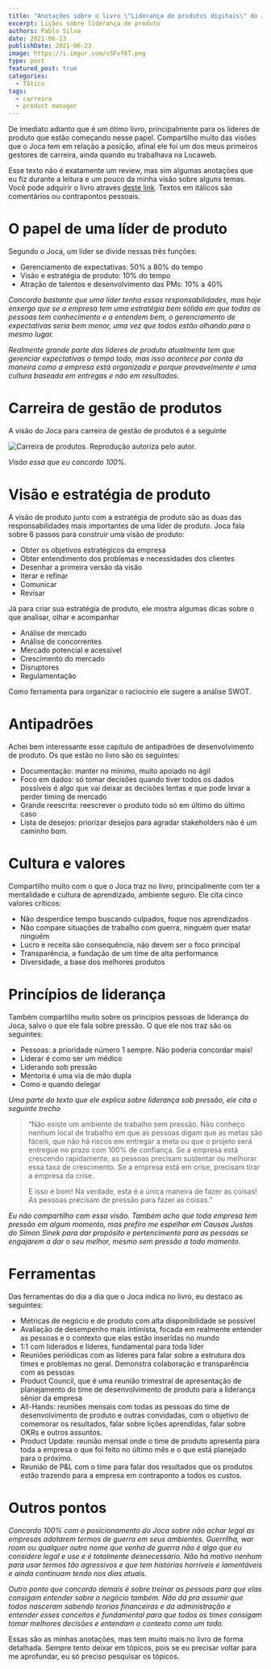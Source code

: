 ```yaml
---
title: "Anotações sobre o livro \"Liderança de produtos digitais\" do Joaquim Torres"
excerpt: Lições sobre liderança de produto
authors: Pablo Silva
date: 2021-06-23
publishDate: 2021-06-23
image: https://i.imgur.com/sSFvf6T.png
type: post
featured_post: true
categories:
  - Tático
tags:
  - carreira
  - product manager
---
```


De imediato adianto que é um ótimo livro, principalmente para os líderes de produto que estão começando nesse papel. Compartilho muito das visões que o Joca tem em relação a posição, afinal ele foi um dos meus primeiros gestores de carreira, ainda quando eu trabalhava na Locaweb.

Esse texto não é exatamente um review, mas sim algumas anotações que eu fiz durante a leitura e um pouco da minha visão sobre alguns temas. Você pode adquirir o livro através [deste link](https://amzn.to/3vR3Ezk). Textos em itálicos são comentários ou contrapontos pessoais.

# O papel de uma líder de produto

Segundo o Joca, um líder se divide nessas três funções:

* Gerenciamento de expectativas: 50% a 80% do tempo
* Visão e estratégia de produto: 10% do tempo
* Atração de talentos e desenvolvimento das PMs: 10% a 40%

*Concordo bastante que uma líder tenha essas responsabilidades, mas hoje enxergo que se a empresa tem uma estratégia bem sólida em que todas as pessoas tem conhecimento e a entendem bem, o gerenciamento de expectativas seria bem menor, uma vez que todos estão olhando para o mesmo lugar.*

*Realmente grande parte das líderes de produto atualmente tem que gerenciar expectativas o tempo todo, mas isso acontece por conta da maneira como a empresa está organizada e porque provavelmente é uma cultura baseada em entregas e não em resultados.*

# Carreira de gestão de produtos
A visão do Joca para carreira de gestão de produtos é a seguinte

![](/images/posts/anotacoes-do-livro-lideranca-de-produtos-digitais.png 'Carreira de produtos. Reprodução autoriza pelo autor.')

*Visão essa que eu concordo 100%.*

# Visão e estratégia de produto
A visão de produto junto com a estratégia de produto são as duas das responsabilidades mais importantes de uma líder de produto. Joca fala sobre 6 passos para construir uma visão de produto:

* Obter os objetivos estratégicos da empresa
* Obter entendimento dos problemas e necessidades dos clientes
* Desenhar a primeira versão da visão
* Iterar e refinar
* Comunicar
* Revisar

Já para criar sua estratégia de produto, ele mostra algumas dicas sobre o que analisar, olhar e acompanhar

* Análise de mercado
* Análise de concorrentes
* Mercado potencial e acessível
* Crescimento do mercado
* Disruptores
* Regulamentação

Como ferramenta para organizar o raciocínio ele sugere a análise SWOT.

# Antipadrões

Achei bem interessante esse capítulo de antipadrões de desenvolvimento de produto. Os que estão no livro são os seguintes:

* Documentação: manter no mínimo, muito apoiado no ágil
* Foco em dados: só tomar decisões quando tiver todos os dados possíveis é algo que vai deixar as decisões lentas e que pode levar a perder timing de mercado
* Grande reescrita: reescrever o produto todo só em último do último caso
* Lista de desejos: priorizar desejos para agradar stakeholders não é um caminho bom.

# Cultura e valores

Compartilho muito com o que o Joca traz no livro, principalmente com ter a mentalidade e cultura de aprendizado, ambiente seguro. Ele cita cinco valores críticos:

* Não desperdice tempo buscando culpados, foque nos aprendizados
* Não compare situações de trabalho com guerra, ninguém quer matar ninguém
* Lucro e receita são consequência, não devem ser o foco principal
* Transparência, a fundação de um time de alta performance
* Diversidade, a base dos melhores produtos

# Princípios de liderança

Também compartilho muito sobre os princípios pessoas de liderança do Joca, salvo o que ele fala sobre pressão. O que ele nos traz são os seguintes:

* Pessoas: a prioridade número 1 sempre. Não poderia concordar mais!
* Liderar é como ser um médico
* Liderando sob pressão
* Mentoria é uma via de mão dupla
* Como e quando delegar

*Uma parte do texto que ele explica sobre liderança sob pressão, ele cita o seguinte trecho* 

> “Não existe um ambiente de trabalho sem pressão. Não conheço nenhum local de trabalho em que as pessoas digam que as metas são fáceis, que não há riscos em entregar a meta ou que o projeto será entregue no prazo com 100% de confiança. Se a empresa está crescendo rapidamente, as pessoas precisam sustentar ou melhorar essa taxa de crescimento. Se a empresa está em crise, precisam tirar a empresa da crise.
>
>E isso é bom! Na verdade, esta é a única maneira de fazer as coisas! As pessoas precisam de pressão para fazer as coisas.”

*Eu não compartilho com essa visão. Também acho que toda empresa tem pressão em algum momento, mas prefiro me espelhar em Causas Justas do Simon Sinek para dar propósito e pertencimento para as pessoas se engajarem a dar o seu melhor, mesmo sem pressão a todo momento.*

# Ferramentas

Das ferramentas do dia a dia que o Joca indica no livro, eu destaco as seguintes:

* Métricas de negócio e de produto com alta disponibilidade se possível
* Avaliação de desempenho mais intimista, focada em realmente entender as pessoas e o contexto que elas estão inseridas no mundo
* 1:1 com liderados e líderes, fundamental para toda líder
* Reuniões periódicas com as líderes para falar sobre a estrutura dos times e problemas no geral. Demonstra colaboração e transparência com as pessoas
* Product Council, que é uma reunião trimestral de apresentação de planejamento do time de desenvolvimento de produto para a liderança sênior da empresa
* All-Hands: reuniões mensais com todas as pessoas do time de desenvolvimento de produto e outras convidadas, com o objetivo de comemorar os resultados, falar sobre lições aprendidas, falar sobre OKRs e outros assuntos.
* Product Update: reunião mensal onde o time de produto apresenta para toda a empresa o que foi feito no último mês e o que está planejado para o próximo.
* Reunião de P&L com o time para falar dos resultados que os produtos estão trazendo para a empresa em contraponto a todos os custos.


# Outros pontos

*Concordo 100% com o posicionamento do Joca sobre não achar legal as empresas adotarem termos de guerra em seus ambientes. Guerrilha, war room ou qualquer outro nome que venha de guerra não é algo que eu considere legal e use e é totalmente desnecessário. Não há motivo nenhum para usar termos tão agressivos e que tem histórias horríveis e lamentáveis e ainda continuam tendo nos dias atuais.*

*Outro ponto que concordo demais é sobre treinar as pessoas para que elas consigam entender sobre o negócio também. Não dá pra assumir que todos nasceram sabendo teorias financeiras e da administração e entender esses conceitos é fundamental para que todos os times consigam tomar melhores decisões e entendam o contexto como um todo.*


Essas são as minhas anotações, mas tem muito mais no livro de forma detalhada. Sempre tento deixar em tópicos, pois se eu precisar voltar para me aprofundar, eu só preciso pesquisar os tópicos.

